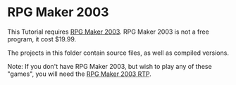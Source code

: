 # RPG Maker 2003

This Tutorial requires [RPG Maker 2003](https://www.rpgmakerweb.com/products/programs/rpg-maker-2003). RPG Maker 2003 is not a free program, it cost $19.99.

The projects in this folder contain source files, as well as compiled versions.

Note: If you don't have RPG Maker 2003, but wish to play any of these "games", you will need the [RPG Maker 2003 RTP](https://s3-ap-northeast-1.amazonaws.com/degica-prod.product-files/29655/rpg2003_rtp_installer.zip).

